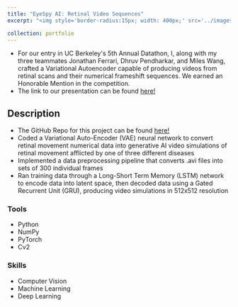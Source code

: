 ```yaml
---
title: "EyeSpy AI: Retinal Video Sequences"
excerpt: "<img style='border-radius:15px; width: 400px;' src='../images/eye.png'>"

collection: portfolio
---
```


* For our entry in UC Berkeley's 5th Annual Datathon, I, along with my three teammates Jonathan Ferrari, Dhruv Pendharkar, and Miles Wang, crafted a Variational Autoencoder capable of producing videos from retinal scans and their numerical frameshift sequences. We earned an Honorable Mention in the competition.
* The link to our presentation can be found <a href = "https://docs.google.com/presentation/d/1fZJEeBDwHreNEdTuemGBR1qd5tEJIVjMFvc1yjGkomQ/edit?usp=sharing" target = "_blank">here!</a>


## Description 
* The GitHub Repo for this project can be found <a href = "https://github.com/jonathanferrari/datathon-cv" target = "_blank">here!</a>
* Coded a Variational Auto-Encoder (VAE) neural network to convert retinal movement numerical data into generative AI video simulations of retinal movement afflicted by one of three different diseases
* Implemented a data preprocessing pipeline that converts .avi files into sets of 300 individual frames
* Ran training data through a Long-Short Term Memory (LSTM) network to encode data into latent space, then decoded data using a Gated Recurrent Unit (GRU), producing video simulations in 512x512 resolution

### Tools
* Python 
* NumPy
* PyTorch
* Cv2

### Skills
* Computer Vision 
* Machine Learning 
* Deep Learning